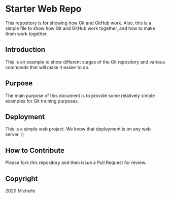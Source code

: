 # Starter Web Repo

This repository is for showing how Git and GitHub work. Also, this is a simple file to show how Git and GitHub work together, and how to make them work together.

## Introduction 

This is an example to show different stages of the Git repository and various commands that will make it easier to do.

## Purpose

The main purpose of this document is to provide some relatively simple examples for Git training purposes.

## Deployment

This is a simple web project. We know that deployment is on any web server. :)

## How to Contribute

Please fork this repository and then issue a Pull Request for review.

## Copyright

2020 Michelle